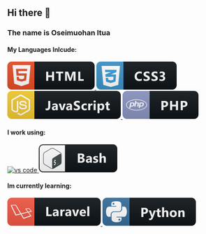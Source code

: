 ## Hi there 👋
<h3>The name is Oseimuohan Itua</h3>
<h4> My Languages Inlcude:</h4>
 <a href="#">
    <img src="html.svg" alt="html" style="vertical-align:top margin:6px 4px">
  </a>  
   <a href="#">
    <img src="css3.svg" alt="css3" style="vertical-align:top margin:6px 4px">
  </a>  
 <a href="#">
    <img src="js.svg" alt="js" style="vertical-align:top margin:6px 4px">
  </a>  
   <a href="#">
    <img src="php.svg" alt="php" style="vertical-align:top margin:6px 4px">
  </a>  
  <h4>I work using:</h4>
   <a href="#">
    <img src="visualstudio.svg" alt="vs code" style="vertical-align:top margin:6px 4px">
  </a>  
   <a href="#">
    <img src="bash.svg" alt="bash" style="vertical-align:top margin:6px 4px">
  </a>  
  <h4> Im currently learning:</h4>
   <a href="#">
    <img src="laravel.svg" alt="laravel" style="vertical-align:top margin:6px 4px">
  </a>  
   <a href="#">
    <img src="python.svg" alt="Python" style="vertical-align:top margin:6px 4px">
  </a>  
<!--
**OseimuohanI/OseimuohanI** is a ✨ _special_ ✨ repository because its `README.md` (this file) appears on your GitHub profile.

Here are some ideas to get you started:

- 🔭 I’m currently working on ...
- 🌱 I’m currently learning ...
- 👯 I’m looking to collaborate on ...
- 🤔 I’m looking for help with ...
- 💬 Ask me about ...
- 📫 How to reach me: ...
- 😄 Pronouns: ...
- ⚡ Fun fact: ...
-->
